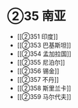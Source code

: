# ②35 南亚

- [[②351 印度]]
- [[②353 巴基斯坦]]
- [[②354 孟加拉国]]
- [[②355 尼泊尔]]
- [[②356 锡金]]
- [[②357 不丹]]
- [[②358 斯里兰卡]]
- [[②359 马尔代夫]]

